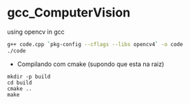 # gcc_ComputerVision
using opencv in gcc

```bash
g++ code.cpp `pkg-config --cflags --libs opencv4` -o code
./code
```

* Compilando com cmake (supondo que esta na raiz)
```shell
mkdir -p build 
cd build
cmake ..
make
```
